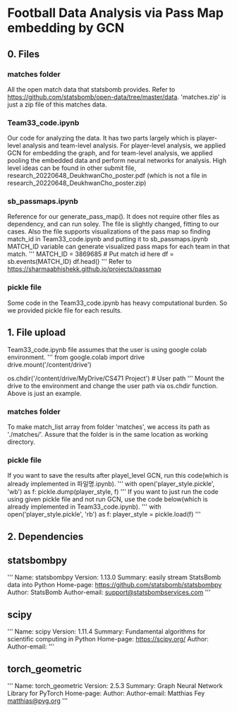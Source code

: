 # Football Data Analysis via Pass Map embedding by GCN
## 0. Files
### matches folder
All the open match data that statsbomb provides. Refer to <https://github.com/statsbomb/open-data/tree/master/data>. 'matches.zip' is just a zip file of this matches data.

### Team33_code.ipynb
Our code for analyzing the data. It has two parts largely which is player-level analysis and team-level analysis. For player-level analysis, we applied GCN for embedding the graph, and for team-level analysis, we applied pooling the embedded data and perform neural networks for analysis. High level ideas can be found in other submit file, research_20220648_DeukhwanCho_poster.pdf (which is not a file in research_20220648_DeukhwanCho_poster.zip)

### sb_passmaps.ipynb 
Reference for our generate_pass_map(). It does not require other files as dependency, and can run soley. The file is slightly changed, fitting to our cases. Also the file supports visualizations of the pass map so finding match_id in Team33_code.ipynb and putting it to sb_passmaps.ipynb MATCH_ID variable can generate visualized pass maps for each team in that match.
'''
MATCH_ID = 3869685 # Put match id here
df = sb.events(MATCH_ID)
df.head()
'''
Refer to <https://sharmaabhishekk.github.io/projects/passmap>

### pickle file
Some code in the Team33_code.ipynb has heavy computational burden. So we provided pickle file for each results.

## 1. File upload
Team33_code.ipynb file assumes that the user is using google colab environment.
'''
from google.colab import drive
drive.mount('/content/drive')

os.chdir('/content/drive/MyDrive/CS471 Project') # User path
'''
Mount the drive to the environment and change the user path via os.chdir function. Above is just an example. 

### matches folder
To make match_list array from folder 'matches', we access its path as './matches/'. Assure that the folder is in the same location as working directory. 

### pickle file
If you want to save the results after playel_level GCN, run this code(which is already implemented in 파일명.ipynb).
'''
with open('player_style.pickle', 'wb') as f:
  pickle.dump(player_style, f)
'''
If you want to just run the code using given pickle file and not run GCN, use the code below(which is already implemented in Team33_code.ipynb).
'''
with open('player_style.pickle', 'rb') as f:
  player_style = pickle.load(f)
'''

## 2. Dependencies
## statsbombpy
'''
Name: statsbombpy
Version: 1.13.0
Summary: easily stream StatsBomb data into Python
Home-page: https://github.com/statsbomb/statsbombpy
Author: StatsBomb
Author-email: support@statsbombservices.com
'''

## scipy
'''
Name: scipy
Version: 1.11.4
Summary: Fundamental algorithms for scientific computing in Python
Home-page: https://scipy.org/
Author: 
Author-email: 
'''

## torch_geometric
'''
Name: torch_geometric
Version: 2.5.3
Summary: Graph Neural Network Library for PyTorch
Home-page: 
Author: 
Author-email: Matthias Fey <matthias@pyg.org>
'''